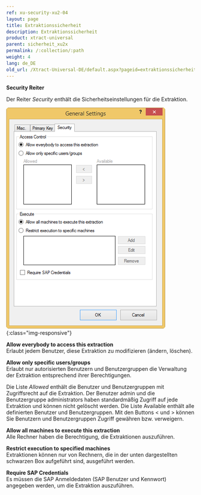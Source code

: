 ```yaml
---
ref: xu-security-xu2-04
layout: page
title: Extraktionssicherheit
description: Extraktionssicherheit
product: xtract-universal
parent: sicherheit_xu2x
permalink: /:collection/:path
weight: 4
lang: de_DE
old_url: /Xtract-Universal-DE/default.aspx?pageid=extraktionssicherheit
---
```


**Security Reiter** 

Der Reiter *Security* enthält die Sicherheitseinstellungen für die Extraktion.

![Extraction-Security-Settings](/img/content/Extraction-Security-Settings.png){:class="img-responsive"}

**Allow everybody to access this extraction**<br>
Erlaubt jedem Benutzer, diese Extraktion zu modifizieren (ändern, löschen).

**Allow only specific users/groups**<br>
Erlaubt nur autorisierten Benutzern und Benutzergruppen die Verwaltung der Extraktion entsprechend ihrer Berechtigungen.

Die Liste *Allowed* enthält die Benutzer und Benutzergruppen mit Zugriffsrecht auf die Extraktion. Der Benutzer admin und die Benutzergruppe administrators haben standardmäßig Zugriff auf jede Extraktion und können nicht gelöscht werden. Die Liste Available enthält alle definierten Benutzer und Benutzergruppen. Mit den Buttons < und > können Sie Benutzern und Benutzergruppen Zugriff gewähren bzw. verweigern.

**Allow all machines to execute this extraction** <br>
Alle Rechner haben die Berechtigung, die Extraktionen auszuführen.

**Restrict execution to specified machines**<br>
Extraktionen können nur von Rechnern, die in der unten dargestellten schwarzen Box aufgeführt sind, ausgeführt werden.

**Require SAP Credentials**<br>
Es müssen die SAP Anmeldedaten (SAP Benutzer und Kennwort) angegeben werden, um die Extraktion auszuführen.